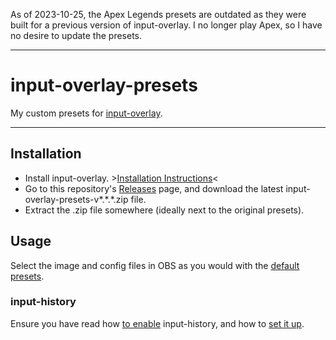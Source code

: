 As of 2023-10-25, the Apex Legends presets are outdated as they were built for a previous version of input-overlay. I no longer play Apex, so I have no desire to update the presets.

---

# input-overlay-presets

My custom presets for [input-overlay](https://github.com/univrsal/input-overlay).

---

## Installation

* Install input-overlay. >[Installation Instructions](https://github.com/univrsal/input-overlay/wiki/Installation)<
* Go to this repository's [Releases](https://github.com/FibreTTP/input-overlay-presets/releases) page, and download the latest input-overlay-presets-v\*.\*.\*.zip file.
* Extract the .zip file somewhere (ideally next to the original presets).

## Usage

Select the image and config files in OBS as you would with the [default presets](https://github.com/univrsal/input-overlay/wiki/Usage).

### input-history

Ensure you have read how [to enable](https://github.com/univrsal/input-overlay/wiki/Input-History) input-history, and how to [set it up](https://github.com/univrsal/input-overlay/tree/master/presets/input-history-windows).
